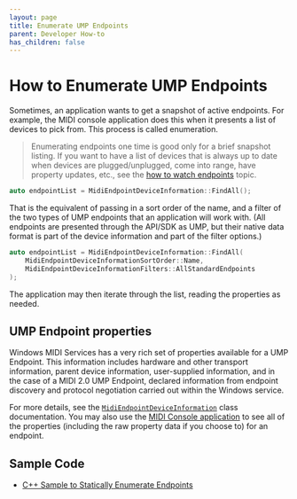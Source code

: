 ```yaml
---
layout: page
title: Enumerate UMP Endpoints
parent: Developer How-to
has_children: false
---
```


# How to Enumerate UMP Endpoints

Sometimes, an application wants to get a snapshot of active endpoints. For example, the MIDI console application does this when it presents a list of devices to pick from. This process is called enumeration.

> Enumerating endpoints one time is good only for a brief snapshot listing. If you want to have a list of devices that is always up to date when devices are plugged/unplugged, come into range, have property updates, etc., see the [how to watch endpoints](./how-to-watch-endpoints.html) topic.

```cpp
auto endpointList = MidiEndpointDeviceInformation::FindAll();
```

That is the equivalent of passing in a sort order of the name, and a filter of the two types of UMP endpoints that an application will work with. (All endpoints are presented through the API/SDK as UMP, but their native data format is part of the device information and part of the filter options.)

```cpp
auto endpointList = MidiEndpointDeviceInformation::FindAll(
    MidiEndpointDeviceInformationSortOrder::Name,
    MidiEndpointDeviceInformationFilters::AllStandardEndpoints
);
```

The application may then iterate through the list, reading the properties as needed.

## UMP Endpoint properties

Windows MIDI Services has a very rich set of properties available for a UMP Endpoint. This information includes hardware and other transport information, parent device information, user-supplied information, and in the case of a MIDI 2.0 UMP Endpoint, declared information from endpoint discovery and protocol negotiation carried out within the Windows service.

For more details, see the [`MidiEndpointDeviceInformation`](../sdk-winrt-core/enumeration/MidiEndpointDeviceInformation.html) class documentation. You may also use the [MIDI Console application](../console/midi-console.html) to see all of the properties (including the raw property data if you choose to) for an endpoint.

## Sample Code

* [C++ Sample to Statically Enumerate Endpoints](https://github.com/microsoft/MIDI/tree/main/samples/cpp-winrt/static-enum-endpoints)
